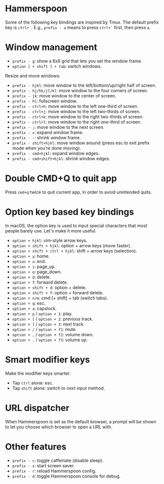 # Hammerspoon

Some of the following key bindings are inspired by Tmux. The default prefix key is `` ctrl+` ``. E.g., `prefix - a` means to press `` ctrl+` `` first, then press `a`.

# Window management

- `prefix - g`: show a 6x6 grid that lets you set the window frame.
- `option [ + shift ] + tab`: switch windows.

Resize and move windows:

- `prefix - hjkl`: move window to the left/bottom/up/right half of screen.
- `prefix - hj/hk/jl/kl`: move window to the four corners of screen.
- `prefix - jk`: move window to the center of screen.
- `prefix - hl`: fullscreen window.
- `prefix - ctrl+h`: move window to the left one-third of screen.
- `prefix - ctrl+j`: move window to the left two-thirds of screen.
- `prefix - ctrl+k`: move window to the right two-thirds of screen.
- `prefix - ctrl+l`: move window to the right one-third of screen.
- `prefix - ;`: move window to the next screen.
- `prefix - =`: expand window frame.
- `prefix - -`: shrink window frame.
- `prefix - shift+hjkl`: move window around (press esc to exit prefix mode when you're done moving).
- `prefix - cmd+hjkl`: expand window edges.
- `prefix - cmd+shift+hjkl`: shrink window edges.

# Double CMD+Q to quit app

Press `cmd+q` twice to quit current app, in order to avoid unintended quits.

# Option key based key bindings

In macOS, the option key is used to input special characters that most people barely use. Let's make it more useful.

- `option + hjkl`: vim-style arrow keys.
- `option + shift + hjkl`: option + arrow keys (move faster).
- `option + shift + ctrl + hjkl`: shift + arrow keys (selection).
- `option + y`: home.
- `option + u`: end.
- `option + i`: page_up.
- `option + o`: page_down.
- `option + d`: delete.
- `option + f`: forward delete.
- `option + shift + d`: option + delete.
- `option + shift + f`: option + forward delete.
- `option + n/m`: cmd [+ shift] + tab (switch tabs).
- `option + q`: esc.
- `option + a`: capslock.
- `option + p` / `option + 1`: play.
- `option + [` / `option + 2`: previous track.
- `option + ]` / `option + 3`: next track.
- `option + /` / `option + f1`: mute.
- `option + ,` / `option + f2`: volume down.
- `option + .` / `option + f3`: volume up.

# Smart modifier keys

Make the modifier keys smarter:
- Tap `ctrl` alone: esc.
- Tap `shift` alone: switch to next input method.

# URL dispatcher

When Hammerspoon is set as the default browser, a prompt will be shown to let you choose which browser to open a URL with.

# Other features

- `prefix - c`: toggle caffeinate (disable sleep).
- `prefix - s`: start screen saver.
- `prefix - r`: reload Hammerspoon config.
- `prefix - d`: toggle Hammerspoon console for debug.
